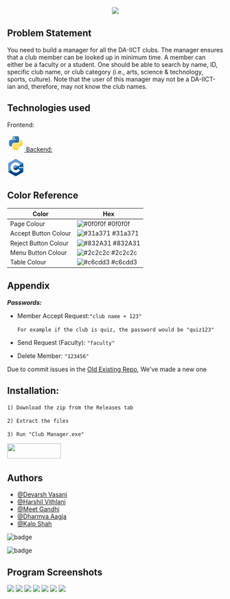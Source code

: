 
<div align="center">
<img src="https://capsule-render.vercel.app/api?type=venom&height=200&color=gradient&text=DA-IICT-Club-Manager&textBg=false&fontColor=FFFFFF&stroke=000000&animation=twinkling">
</div>




## Problem Statement

You need to build a manager for all the DA-IICT clubs. The manager ensures that a club member can be looked up in minimum time. A member can either be a faculty or a student. One should be able to search by name, ID, specific club name, or club category (i.e., arts, science & technology, sports, culture). Note that the user of this manager may not be a DA-IICT-ian and, therefore, may not know the club names.


## Technologies used

Frontend: <p align="left"> <a href="https://www.w3schools.com/cpp/" target="_blank" rel="noreferrer"> <img src="https://raw.githubusercontent.com/devicons/devicon/master/icons/python/python-original.svg" alt="cplusplus" width="40" height="40"/> </a> <a href="https://www.python.org" target="_blank" rel="noreferrer">
Backend: 

<img src="https://raw.githubusercontent.com/devicons/devicon/master/icons/cplusplus/cplusplus-original.svg" alt="python" width="40" height="40"/> </a> </p>


## Color Reference

| Color             | Hex                                                                |
| ----------------- | ------------------------------------------------------------------ |
| Page Colour | ![#0f0f0f](https://via.placeholder.com/10/0f0f0f?text=+) #0f0f0f |
| Accept Button Colour | ![#31a371](https://via.placeholder.com/10/31a371?text=+) #31a371 |
| Reject Button Colour | ![#832A31](https://via.placeholder.com/10/832A31?text=+) #832A31 |
| Menu Button Colour | ![#2c2c2c](https://via.placeholder.com/10/2c2c2c?text=+) #2c2c2c |
| Table Colour | ![#c6cdd3](https://via.placeholder.com/10/c6cdd3?text=+) #c6cdd3 |



## Appendix
_**Passwords:**_

- Member Accept Request:```"club name + 123"```

   ```For example if the club is quiz, the password would be "quiz123" ```

- Send Request (Faculty): ```"faculty"```

- Delete Member: ```"123456"```


Due to commit issues in the [Old Existing Repo](https://github.com/DevarshVasani/DA-IICT-Club-Manager), We've made a new one


## Installation:

```1) Download the zip from the Releases tab```

```2) Extract the files```

```3) Run "Club Manager.exe" ```

<img src = "https://github.com/DevarshVasani/DA-Club-Manager/blob/master/Windows%20Badge/White%20-%20Blue%20(Inverted).png" width="125" height="35">



## Authors

- [@Devarsh Vasani](https://www.github.com/DevarshVasani)
- [@Harshil Vithlani](https://www.github.com/Appleeinstein)
- [@Meet Gandhi](https://www.github.com/Meet-Gandhi-1801)
- [@Dharmya Aagja](https://www.github.com/dharmyaaagja007)
- [@Kalp Shah](https://www.github.com/kalpshah546)

![badge](https://img.shields.io/badge/~With%20Love-000000?style=for-the-badge)

![badge](https://img.shields.io/badge/GeekGods-000000?style=for-the-badge)


## Program Screenshots

<img src = "https://github.com/DevarshVasani/DA-Club-Manager/blob/master/Program%20Screenshots/ba2778d3-8cba-4e69-a6b2-bdd6863dc290.jpeg"> 
<img src = "https://github.com/DevarshVasani/DA-Club-Manager/blob/master/Program%20Screenshots/IMG_7096.png">
<img src = "https://github.com/DevarshVasani/DA-Club-Manager/blob/b683ed3b5533505fef983d61e0220574f1090eb4/Program%20Screenshots/Club%20Join%20Requests.PNG">
<img src = "https://github.com/DevarshVasani/DA-Club-Manager/blob/master/Program%20Screenshots/Events.JPG">
<img src = "https://github.com/DevarshVasani/DA-Club-Manager/blob/master/Program%20Screenshots/Member%20Search.PNG">
<img src = "https://github.com/DevarshVasani/DA-Club-Manager/blob/master/Program%20Screenshots/IMG_7094.png">
<img src = "https://github.com/DevarshVasani/DA-Club-Manager/blob/master/Program%20Screenshots/IMG_7097.png">


